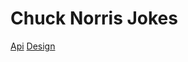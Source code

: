 # Chuck Norris Jokes

[Api](http://www.icndb.com/api/)
[Design](https://app.zeplin.io/project/60082e93b75072b9b22b0d74/screen/60082ed4fa3fa00293e3a57f)
